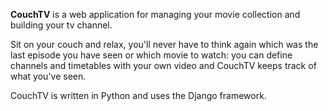 **CouchTV** is a web application for managing your movie collection and building your tv channel.

Sit on your couch and relax, you'll never have to think again which was the last episode you have seen or which movie to watch: you can define channels and timetables with your own video and CouchTV keeps track of what you've seen.

CouchTV is written in Python and uses the Django framework.